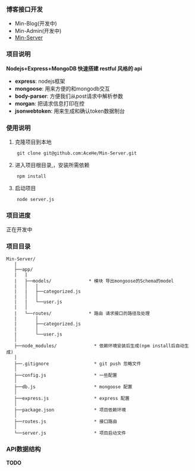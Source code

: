 ### 博客接口开发
- Min-Blog(开发中)
- Min-Admin(开发中)
- [Min-Server](https://github.com/AceHe/Min-Server)

### 项目说明
**Nodejs+Express+MongoDB 快速搭建 restful 风格的 api**

- **express**: nodejs框架
- **mongoose**: 用来方便的和mongodb交互
- **body-parser**: 方便我们从post请求中解析参数
- **morgan**: 把请求信息打印在控
- **jsonwebtoken**: 用来生成和确认token数据制台

### 使用说明
1. 克隆项目到本地
```
    git clone git@github.com:AceHe/Min-Server.git
```
2. 进入项目根目录,，安装所需依赖
```
    npm install
```
3. 启动项目
```
    node server.js
```

### 项目进度
正在开发中

### 项目目录
```
Min-Server/
   |
   ├──app/
   |   |
   |   ├──models/              * 模块 导出mongoose的Schema的model
   |   │   │      
   |   |   ├──categorized.js
   |   │   │
   |   |   └──user.js
   |   │
   |   └──routes/              * 路由 请求接口的路径及处理
   |       │      
   |       ├──categorized.js
   |       │
   |       └──user.js
   │
   ├──node_modules/              * 依赖环境安装后生成(npm install后自动生成)
   │
   ├──.gitignore 				 * git push 忽略文件
   │
   ├──config.js                  * 一些配置
   │
   ├──db.js                      * mongoose 配置
   │
   ├──express.js                 * express 配置
   │
   ├──package.json               * 项目依赖环境
   │
   ├──routes.js                  * 接口路由
   │
   └──server.js                  * 项目启动文件
```

### API数据结构
**TODO**